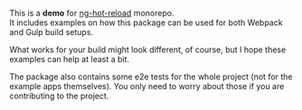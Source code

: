 This is a **demo** for [ng-hot-reload](https://github.com/noppa/ng-hot-reload) monorepo.  
It includes examples on how this package can be used for both Webpack and Gulp build setups.

What works for your build might look different, of course, but I hope these examples can help at least a bit.

The package also contains some e2e tests for the whole project (not for the example apps themselves). You only need to worry about those if you are contributing to the project.